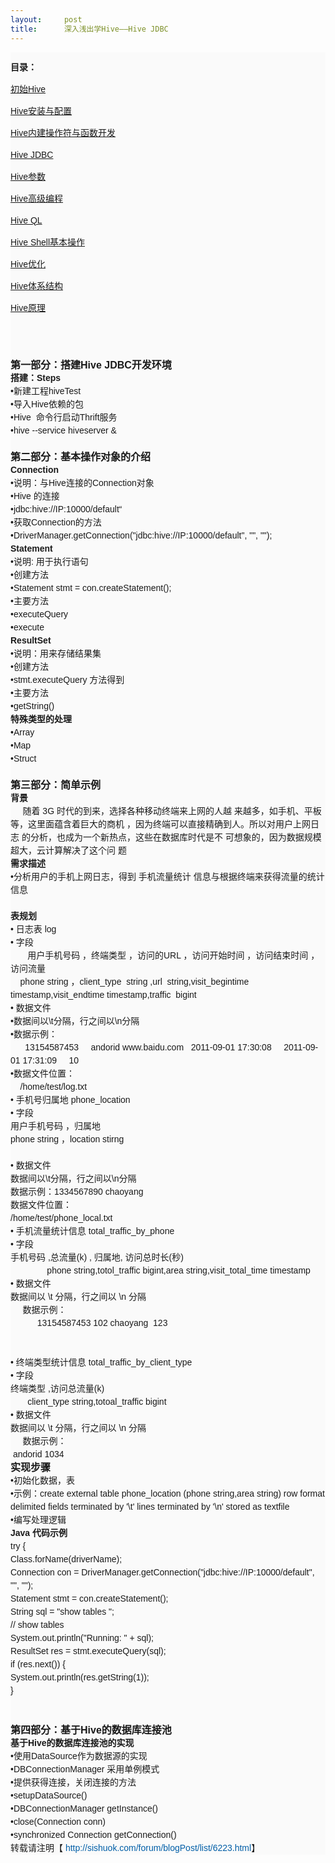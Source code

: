 ```yaml
---
layout:     post
title:      深入浅出学Hive——Hive JDBC
---
```

<div id="article_content" class="article_content clearfix csdn-tracking-statistics" data-pid="blog" data-mod="popu_307" data-dsm="post">
								            <link rel="stylesheet" href="https://csdnimg.cn/release/phoenix/template/css/ck_htmledit_views-f76675cdea.css">
						<div class="htmledit_views" id="content_views">
                
<div style="border-width:0px;overflow:hidden;font-family:verdana, arial, helvetica, sans-serif;line-height:21px;background-color:rgb(250,250,250);">
<p style="font-size:14px;line-height:1.5em;">
<span class="bold" style="font-weight:bold;line-height:1.5em;"></span></p>
<p style="font-size:14px;font-family:verdana, arial, helvetica, sans-serif;line-height:21px;">
<span class="bold" style="font-weight:bold;line-height:1.5em;">目录：</span></p>
<p style="font-size:14px;font-family:verdana, arial, helvetica, sans-serif;line-height:21px;">
<span style="color:rgb(0,94,167);"><span style="line-height:1.5em;"><a href="http://blog.csdn.net/guohecang/article/details/51576755" rel="nofollow">初始Hive</a></span></span></p>
<p style="font-size:14px;font-family:verdana, arial, helvetica, sans-serif;line-height:21px;">
<span style="color:rgb(0,94,167);"><span style="line-height:1.5em;"><a href="http://blog.csdn.net/guohecang/article/details/51576829" rel="nofollow">Hive安装与配置</a></span></span></p>
<p style="font-size:14px;font-family:verdana, arial, helvetica, sans-serif;line-height:21px;">
<span style="color:rgb(0,94,167);"><span style="line-height:1.5em;"><a href="http://blog.csdn.net/guohecang/article/details/51576891" rel="nofollow">Hive内建操作符与函数开发</a></span></span></p>
<p style="font-size:14px;font-family:verdana, arial, helvetica, sans-serif;line-height:21px;">
<span style="color:rgb(0,94,167);"><span style="line-height:1.5em;"><a href="http://blog.csdn.net/guohecang/article/details/51576917" rel="nofollow">Hive JDBC</a></span></span></p>
<p style="font-size:14px;font-family:verdana, arial, helvetica, sans-serif;line-height:21px;">
<a href="http://blog.csdn.net/guohecang/article/details/51576933" rel="nofollow">Hive参数</a><br></p>
<p style="font-size:14px;font-family:verdana, arial, helvetica, sans-serif;line-height:21px;">
<span style="color:rgb(0,94,167);"><span style="line-height:1.5em;"><a href="http://blog.csdn.net/guohecang/article/details/51576957" rel="nofollow">Hive高级编程</a></span></span></p>
<p style="font-size:14px;font-family:verdana, arial, helvetica, sans-serif;line-height:21px;">
<span style="color:rgb(0,94,167);"><span style="line-height:1.5em;"><a href="http://blog.csdn.net/guohecang/article/details/51576975" rel="nofollow">Hive QL</a></span></span></p>
<p style="font-size:14px;font-family:verdana, arial, helvetica, sans-serif;line-height:21px;">
<span style="color:rgb(0,94,167);"><span style="line-height:1.5em;"><a href="http://blog.csdn.net/guohecang/article/details/51576993" rel="nofollow">Hive Shell基本操作</a></span></span></p>
<p style="font-size:14px;font-family:verdana, arial, helvetica, sans-serif;line-height:21px;">
<a href="http://blog.csdn.net/guohecang/article/details/51577027" rel="nofollow">Hive优化</a><a href="http://blog.csdn.net/guohecang/article/details/51577027" rel="nofollow"><span style="color:rgb(0,94,167);"><span style="line-height:1.5em;"></span></span></a></p>
<p style="font-size:14px;font-family:verdana, arial, helvetica, sans-serif;line-height:21px;">
<span style="color:rgb(0,94,167);"><span style="line-height:1.5em;"><a href="http://blog.csdn.net/guohecang/article/details/51577040" rel="nofollow">Hive体系结构</a></span></span></p>
<p style="font-size:14px;font-family:verdana, arial, helvetica, sans-serif;line-height:21px;">
<span style="color:rgb(0,94,167);"><span style="line-height:1.5em;"><a href="http://blog.csdn.net/guohecang/article/details/51577052" rel="nofollow">Hive原理</a></span></span></p>
<p style="font-size:14px;line-height:1.5em;">
<a href="http://sishuok.com/forum/blogPost/list/0/6232.html" rel="nofollow" style="color:rgb(0,94,167);text-decoration:none;line-height:1.5em;"></a></p>
<p style="font-size:14px;line-height:1.5em;">
<br></p>
       </div>
<div style="border-width:0px;overflow:hidden;font-family:verdana, arial, helvetica, sans-serif;line-height:21px;background-color:rgb(250,250,250);">
<span class="bold" style="font-size:16px;font-weight:bold;">第一部分：搭建Hive JDBC开发环境</span></div>
<div style="border-width:0px;overflow:hidden;font-family:verdana, arial, helvetica, sans-serif;line-height:21px;background-color:rgb(250,250,250);">
<div class="O" style="border-width:0px;overflow:hidden;">
<span class="bold" style="font-weight:bold;">搭建：<span lang="en-us" xml:lang="en-us">Steps</span></span></div>
<div class="O" style="border-width:0px;overflow:hidden;">
<div class="O" style="border-width:0px;overflow:hidden;">
•新建工程hiveTest</div>
<div class="O" style="border-width:0px;overflow:hidden;">
•导入Hive依赖的包</div>
<div class="O" style="border-width:0px;overflow:hidden;">
•Hive  命令行启动Thrift服务</div>
<div class="O1" style="border-width:0px;overflow:hidden;">
•hive --service hiveserver &amp;</div>
<div class="O1" style="border-width:0px;overflow:hidden;">
<div class="O" style="border-width:0px;overflow:hidden;">
<div style="border-width:0px;overflow:hidden;">        </div>
<div style="border-width:0px;overflow:hidden;"><span class="bold" style="font-size:16px;font-weight:bold;">第二部分：基本操作对象的介绍</span></div>
<div style="border-width:0px;overflow:hidden;">
<div class="O" style="border-width:0px;overflow:hidden;">
<span class="bold" lang="en-us" style="font-weight:bold;" xml:lang="en-us">Connection</span></div>
</div>
<div style="border-width:0px;overflow:hidden;">
<div class="O" style="border-width:0px;overflow:hidden;">
•说明：与Hive连接的Connection对象</div>
<div class="O" style="border-width:0px;overflow:hidden;">
•Hive 的连接</div>
<div class="O1" style="border-width:0px;overflow:hidden;">
•jdbc:hive://IP:10000/default“</div>
<div class="O" style="border-width:0px;overflow:hidden;">
•获取Connection的方法</div>
<div class="O1" style="border-width:0px;overflow:hidden;">
•DriverManager.getConnection("jdbc:hive://IP:10000/default", "", "");</div>
<div class="O1" style="border-width:0px;overflow:hidden;">
<div class="O" style="border-width:0px;overflow:hidden;">
<span class="bold" lang="en-us" style="font-weight:bold;" xml:lang="en-us">Statement</span></div>
<div style="border-width:0px;overflow:hidden;">
<div class="O" style="border-width:0px;overflow:hidden;">
•说明: 用于执行语句</div>
<div class="O" style="border-width:0px;overflow:hidden;">
•创建方法</div>
<div class="O1" style="border-width:0px;overflow:hidden;">
•Statement stmt = con.createStatement();</div>
<div class="O" style="border-width:0px;overflow:hidden;">
•主要方法</div>
<div class="O1" style="border-width:0px;overflow:hidden;">
•executeQuery</div>
<div class="O1" style="border-width:0px;overflow:hidden;">
•execute</div>
<div class="O1" style="border-width:0px;overflow:hidden;">
<div class="O" style="border-width:0px;overflow:hidden;">
<span class="bold" lang="en-us" style="font-weight:bold;" xml:lang="en-us">ResultSet</span></div>
<div class="O" style="border-width:0px;overflow:hidden;">
<div class="O" style="border-width:0px;overflow:hidden;">
•说明：用来存储结果集</div>
<div class="O" style="border-width:0px;overflow:hidden;">
•创建方法</div>
<div class="O1" style="border-width:0px;overflow:hidden;">
•stmt.executeQuery 方法得到</div>
<div class="O" style="border-width:0px;overflow:hidden;">
•主要方法</div>
<div class="O1" style="border-width:0px;overflow:hidden;">
•getString()</div>
</div>
<div class="O" style="border-width:0px;overflow:hidden;">
<div class="O" style="border-width:0px;overflow:hidden;">
<span class="bold" style="font-weight:bold;">特殊类型的处理</span></div>
<div class="O" style="border-width:0px;overflow:hidden;">
<div style="border-width:0px;overflow:hidden;">•Array</div>
<div style="border-width:0px;overflow:hidden;">•Map</div>
<div style="border-width:0px;overflow:hidden;">•Struct</div>
<div style="border-width:0px;overflow:hidden;">
<div class="O" style="border-width:0px;overflow:hidden;">
<div style="border-width:0px;overflow:hidden;">        </div>
<div style="border-width:0px;overflow:hidden;"><span class="bold" style="font-size:16px;font-weight:bold;">第三部分：简单示例</span></div>
<div style="border-width:0px;overflow:hidden;">
<div class="O" style="border-width:0px;overflow:hidden;">
<span class="bold" style="font-weight:bold;">背景</span></div>
<div class="O" style="border-width:0px;overflow:hidden;">
<div style="border-width:0px;overflow:hidden;"><span>    </span> <span>随着</span> <span lang="en-us" xml:lang="en-us">3G</span> <span>时代的到来，选择各种移动终端来上网的人越</span> <span>来越多，如手机、平板等，这里面蕴含着巨大的商机</span> <span>，因为终端可以直接精确到人。所以对用户上网日志</span> <span>的分析，也成为一个新热点，这些在数据库时代是不</span> <span>可想象的，因为数据规模超大，云计算解决了这个问</span> <span>题</span></div>
<div style="border-width:0px;overflow:hidden;">
<div class="O" style="border-width:0px;overflow:hidden;">
<span class="bold" style="font-weight:bold;">需求描述</span></div>
<div class="O" style="border-width:0px;overflow:hidden;">
<div style="border-width:0px;overflow:hidden;">•分析用户的手机上网日志，得到 <span>手机流量统计 信息与根据终端来获得流量的统计信息</span></div>
<div style="border-width:0px;overflow:hidden;"> </div>
</div>
<div class="O" style="border-width:0px;overflow:hidden;">
<span class="bold" style="font-weight:bold;">表规划</span></div>
<div style="border-width:0px;overflow:hidden;">
<div class="O" style="border-width:0px;overflow:hidden;">
• <span>日志表 log</span></div>
<div class="O1" style="border-width:0px;overflow:hidden;">
• <span>字段</span></div>
<div class="O1" style="border-width:0px;overflow:hidden;">
       用户手机号码 ，终端类型 ，访问的URL ，访问开始时间 ，访问结束时间 ，访问流量</div>
<div class="O1" style="border-width:0px;overflow:hidden;">
    phone string ，client_type  string ,url  string,visit_begintime timestamp,visit_endtime timestamp,traffic  bigint</div>
<div class="O1" style="border-width:0px;overflow:hidden;">
• <span>数据文件</span></div>
<div class="O2" style="border-width:0px;overflow:hidden;">
•数据间以\t分隔，行之间以\n分隔</div>
<div class="O2" style="border-width:0px;overflow:hidden;">
•数据示例：</div>
<div class="O2" style="border-width:0px;overflow:hidden;">
      13154587453     andorid www.baidu.com   2011-09-01 17:30:08     2011-09-01 17:31:09     10</div>
<div class="O2" style="border-width:0px;overflow:hidden;">
•数据文件位置：</div>
<div class="O2" style="border-width:0px;overflow:hidden;">
    /home/test/log.txt</div>
</div>
<div class="O2" style="border-width:0px;overflow:hidden;">
<div style="border-width:0px;overflow:hidden;">
<div class="O" style="border-width:0px;overflow:hidden;">
• <span>手机号归属地 phone_location</span></div>
<div class="O1" style="border-width:0px;overflow:hidden;">
• <span>字段</span></div>
<div class="O1" style="border-width:0px;overflow:hidden;">
用户手机号码 ，归属地</div>
<div class="O1" style="border-width:0px;overflow:hidden;">
phone string ，location stirng</div>
<div class="O1" style="border-width:0px;overflow:hidden;">
 </div>
<div class="O1" style="border-width:0px;overflow:hidden;">
• <span>数据文件</span></div>
<div class="O2" style="border-width:0px;overflow:hidden;">
数据间以\t分隔，行之间以\n分隔</div>
<div class="O2" style="border-width:0px;overflow:hidden;">
数据示例：1334567890 chaoyang</div>
<div class="O2" style="border-width:0px;overflow:hidden;">
数据文件位置：</div>
<div class="O2" style="border-width:0px;overflow:hidden;">
/home/test/phone_local.txt</div>
<div class="O2" style="border-width:0px;overflow:hidden;">
<div style="border-width:0px;overflow:hidden;">
<div class="O" style="border-width:0px;overflow:hidden;">
• <span>手机流量统计信息 total_traffic_by_phone</span></div>
<div class="O1" style="border-width:0px;overflow:hidden;">
• <span>字段</span></div>
<div class="O" style="border-width:0px;overflow:hidden;">
手机号码 ,总流量(k) , 归属地, 访问总时长(秒)</div>
<div class="O" style="border-width:0px;overflow:hidden;">
               phone string,totol_traffic bigint,area string,visit_total_time timestamp<span></span></div>
<div class="O1" style="border-width:0px;overflow:hidden;">
• <span>数据文件</span></div>
<div class="O2" style="border-width:0px;overflow:hidden;">
<span>数据间以 \t 分隔，行之间以 \n 分隔</span></div>
<div class="O" style="border-width:0px;overflow:hidden;">
     数据示例：</div>
<div class="O" style="border-width:0px;overflow:hidden;">
           13154587453 102 chaoyang  123</div>
<div class="O" style="border-width:0px;overflow:hidden;">
 </div>
<div class="O" style="border-width:0px;overflow:hidden;">
 
<div style="border-width:0px;overflow:hidden;">
<div class="O" style="border-width:0px;overflow:hidden;">
• <span>终端类型统计信息 total_traffic_by_client_type</span></div>
<div class="O1" style="border-width:0px;overflow:hidden;">
• <span>字段</span></div>
<div class="O" style="border-width:0px;overflow:hidden;">
终端类型 ,访问总流量(k)</div>
<div class="O1" style="border-width:0px;overflow:hidden;">
       client_type string,totoal_traffic bigint</div>
<div class="O1" style="border-width:0px;overflow:hidden;">
• <span>数据文件</span></div>
<div class="O2" style="border-width:0px;overflow:hidden;">
<span>数据间以 \t 分隔，行之间以 \n 分隔</span></div>
<div class="O" style="border-width:0px;overflow:hidden;">
     数据示例：</div>
<div class="O" style="border-width:0px;overflow:hidden;">
 andorid 1034</div>
<div class="O" style="border-width:0px;overflow:hidden;">
<div class="O" style="border-width:0px;overflow:hidden;">
<span class="bold" style="font-size:16px;font-weight:bold;">实现步骤</span></div>
<div style="border-width:0px;overflow:hidden;">
<div class="O" style="border-width:0px;overflow:hidden;">
•初始化数据，表</div>
<div class="O1" style="border-width:0px;overflow:hidden;">
•示例：create external table phone_location (phone string,area string) row format delimited fields terminated by '\t' lines terminated by '\n' stored as textfile</div>
<div class="O" style="border-width:0px;overflow:hidden;">
•编写处理逻辑</div>
<div class="O" style="border-width:0px;overflow:hidden;">
<div class="O" style="border-width:0px;overflow:hidden;">
<span class="bold" style="font-weight:bold;"><span lang="en-us" xml:lang="en-us">Java </span>代码示例</span></div>
<div class="O" style="border-width:0px;overflow:hidden;">
<div style="border-width:0px;overflow:hidden;"><span lang="en-us" xml:lang="en-us">try {</span></div>
<div style="border-width:0px;overflow:hidden;"><span lang="en-us" xml:lang="en-us">Class.forName(driverName);</span></div>
<div style="border-width:0px;overflow:hidden;"><span lang="en-us" xml:lang="en-us">Connection con = DriverManager.getConnection("jdbc:hive://IP:10000/default", "", "");</span></div>
<div style="border-width:0px;overflow:hidden;"><span lang="en-us" xml:lang="en-us">Statement stmt = con.createStatement();</span></div>
<div style="border-width:0px;overflow:hidden;"><span lang="en-us" xml:lang="en-us">String sql = "show tables ";</span></div>
<div style="border-width:0px;overflow:hidden;"><span lang="en-us" xml:lang="en-us">// show tables</span></div>
<div style="border-width:0px;overflow:hidden;"><span lang="en-us" xml:lang="en-us">System.out.println("Running: " + sql);</span></div>
<div style="border-width:0px;overflow:hidden;"><span lang="en-us" xml:lang="en-us">ResultSet res = stmt.executeQuery(sql);</span></div>
<div style="border-width:0px;overflow:hidden;"><span lang="en-us" xml:lang="en-us">if (res.next()) {</span></div>
<div style="border-width:0px;overflow:hidden;"><span lang="en-us" xml:lang="en-us">System.out.println(res.getString(1));</span></div>
<div style="border-width:0px;overflow:hidden;"><span lang="en-us" xml:lang="en-us">}</span></div>
<div style="border-width:0px;overflow:hidden;"> </div>
</div>
<div class="O" style="border-width:0px;overflow:hidden;">
<div style="border-width:0px;overflow:hidden;">        </div>
<div style="border-width:0px;overflow:hidden;"><span class="bold" style="font-size:16px;font-weight:bold;">第四部分：基于Hive的数据库连接池</span></div>
<div style="border-width:0px;overflow:hidden;">
<div class="O" style="border-width:0px;overflow:hidden;">
<span class="bold" style="font-weight:bold;">基于<span lang="en-us" xml:lang="en-us">Hive</span>的数据库连接池的实现</span></div>
<div class="O" style="border-width:0px;overflow:hidden;">
<div style="border-width:0px;overflow:hidden;">•使用DataSource作为数据源的实现</div>
<div style="border-width:0px;overflow:hidden;">•DBConnectionManager 采用单例模式</div>
<div style="border-width:0px;overflow:hidden;">•提供获得连接，关闭连接的方法</div>
<div style="border-width:0px;overflow:hidden;">
<div class="O" style="border-width:0px;overflow:hidden;">
<div style="border-width:0px;overflow:hidden;">•setupDataSource()</div>
<div style="border-width:0px;overflow:hidden;">•DBConnectionManager getInstance()</div>
<div style="border-width:0px;overflow:hidden;">•close(Connection conn)</div>
<div style="border-width:0px;overflow:hidden;">•synchronized Connection getConnection()</div>
</div>
</div>
</div>
</div>
</div>
</div>
</div>
</div>
</div>
</div>
</div>
</div>
</div>
</div>
</div>
<div class="O2" style="border-width:0px;overflow:hidden;">
转载请注明【 <a href="http://sishuok.com/forum/blogPost/list/6223.html" rel="nofollow" style="color:rgb(0,94,167);text-decoration:none;">http://sishuok.com/forum/blogPost/list/6223.html</a>】</div>
</div>
</div>
</div>
</div>
</div>
</div>
</div>
</div>
</div>
</div>
</div>
</div>
</div>
</div>
            </div>
                </div>